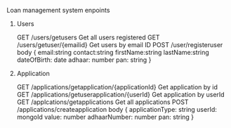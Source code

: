 Loan management system enpoints

1. Users
    
    GET /users/getusers 
        Get all users registered
    GET /users/getuser/{emailid}
        Get users by email ID
    POST /user/registeruser
        body {
            email:string
            contact:string
            firstName:string
            lastName:string
            dateOfBirth: date
            adhaar: number 
            pan: string
        }

2. Application

    GET /applications/getapplication/{applicationId}
        Get application by id
    GET /applications/getuserapplication/{userId}
        Get application by userId
    GET /applcations/getapplications
        Get all applications
    POST /applications/createapplication
        body {
            applicationType: string
            userId: mongoId
            value: number
            adhaarNumber: number
            pan: string
        }
